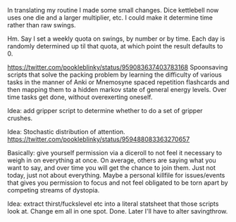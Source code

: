 In translating my routine I made some small changes. Dice kettlebell now uses
one die and a larger multiplier, etc. I could make it determine time rather than raw swings.

Hm. Say I set a weekly quota on swings, by number or by time. Each day is
randomly determined up til that quota, at which point the result defaults to 0.

https://twitter.com/pookleblinky/status/959083637403783168 Spoonsaving
scripts that solve the packing problem by learning the difficulty of
various tasks in the manner of Anki or Mnemosyne spaced repetition
flashcards and then mapping them to a hidden markov state of
general energy levels. Over time tasks get done, without overexerting oneself.

Idea: add gripper script to determine whether to do a set of gripper crushes.

Idea: Stochastic distribution of attention.
https://twitter.com/pookleblinky/status/959488083363270657

Basically: give yourself permission via a diceroll to not feel it necessary to
weigh in on everything at once. On average, others are saying what you want to
say, and over time you will get the chance to join them. Just not today, just
not about everything. Maybe a personal killfile for issues/events that gives you
permission to focus and not feel obligated to be torn apart by competing streams
of dystopia.

Idea: extract thirst/fuckslevel etc into a literal statsheet that those scripts
look at. Change em all in one spot. Done. Later I'll have to alter savingthrow.
